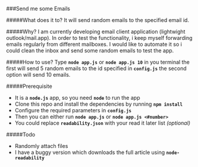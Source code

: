 ###Send me some Emails

#####What does it to?
It will send random emails to the specified email id. 

#####Why?
I am currently developing email client application (lightwight outlook/mail.app). In order to test the functionality, i keep myself forwarding emails regularly from different mailboxes. I would like to automate it so i could clean the inbox and send some random emails to test the app.

#####How to use?
Type **`node app.js`** or **`node app.js 10`** in you terminal the first will send 5 random emails to the id specified in **`config.js`** the second option will send 10 emails.

#####Prerequisite 
- It is a **`node.js`** app, so you need **`node`** to run the app
- Clone this repo and install the dependencies by running **`npm install`**
- Configure the required parameters in **`config.js`**
- Then you can either run **`node app.js`** or **`node app.js <#number>`**
- You could replace **`readability.json`** with your read it later list _(optional)_


#####Todo
- Randomly attach files
- I have a buggy version which downloads the full article using **`node-readability`** 